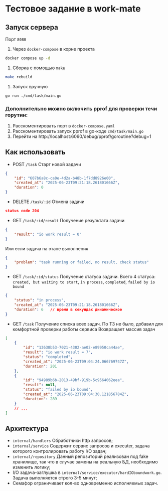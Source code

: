 # Тестовое задание в work-mate

## Запуск сервера
Порт `8080`

1. Через `docker-compose` в корне проекта
```bash
docker compose up -d
```
1. Сборка с помощью `make`
```bash
make rebuild
```
1. Запуск вручную
```bash
go run ./cmd/task/main.go
```

### Дополнительно можно включить pprof для проверки течи горутин:
1. Расскоментировать порт в `docker-compose.yaml`
2. Расскоментировать запуск pprof в go-коде `cmd/task/main.go`
3. Перейти на http://localhost:6060/debug/pprof/goroutine?debug=1

## Как использовать
- POST `/task`
Старт новой задачи
```json
{
    "id": "607b6a8c-ca0e-4d2a-b48b-1f7dd8926e00",
    "created_at": "2025-06-23T09:21:18.261801666Z",
    "duration": 0
}
```
- DELETE `/task/:id`
Отмена задачи
```json
status code 204
```
- GET `/task/:id/result`
Получение результата задачи
```json
{
    "result": "io work result = 0"
}
```
Или если задача на этапе выполнения
```json
{
    "problem": "task running or failed, no result, check status"
}
```
- GET `/task/:id/status`
Получение статуса задачи. Всего 4 статуса: `created, but waiting to start`, `in process`, `completed`, `failed by io bound`
```json
{
    "status": "in process",
    "created_at": "2025-06-23T09:21:18.261801666Z",
    "duration": 6	// время в секундах динамическое
}
```
- GET `/task`
Получение списка всех задач. По ТЗ не было, добавил для комфортной проверки работы сервиса
Возвращает массив задач
```json
[
    {
        "id": "13638b53-7021-4302-ae02-e89950ca44ae",
        "result": "io work result = 7",
        "status": "completed",
        "created_at": "2025-06-23T09:04:24.066769747Z",
        "duration": 201
    },
    {
        "id": "94989b6b-2013-49bf-919b-5c9564062eea",
        "result": null,
        "status": "failed by io bound",
        "created_at": "2025-06-23T09:04:30.121856784Z",
        "duration": 289
    }
	// ...
]
```

## Архитектура
- `internal/handlers` Обработчики http запросов;
- `internal/service` Содержит сервис запросов и executer, задача которого контролировать работу I/O задач;
- `internal/repository` Данный репозиторий реализован под fake хранилище, так что в случае замены на реальную БД, необходимо изменить логику;
- I/O задача-заглушка в `internal/service/executor/hardIOboundwork.go`. Задача выполняется строго 3-5 минут;
- Семафор ограничивает кол-во одновременно исполняемых задач.